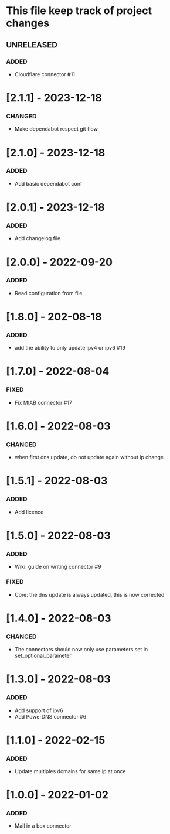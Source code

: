 # This file keep track of project changes

## UNRELEASED

### ADDED
- Cloudflare connector #11

# [2.1.1] - 2023-12-18
### CHANGED
- Make dependabot respect git flow

# [2.1.0] - 2023-12-18
### ADDED
- Add basic dependabot conf

# [2.0.1] - 2023-12-18
### ADDED
- Add changelog file 

# [2.0.0] - 2022-09-20
### ADDED
- Read configuration from file

# [1.8.0] - 202-08-18
### ADDED
- add the ability to only update ipv4 or ipv6 #19

# [1.7.0] - 2022-08-04
### FIXED
- Fix MIAB connector #17

# [1.6.0] - 2022-08-03
### CHANGED
- when first dns update, do not update again without ip change


# [1.5.1] - 2022-08-03
### ADDED
- Add licence

# [1.5.0] - 2022-08-03
### ADDED
- Wiki: guide on writing connector #9

### FIXED
- Core: the dns update is always updated, this is now corrected

# [1.4.0] - 2022-08-03
### CHANGED
- The connectors should now only use parameters set in set_optional_parameter

# [1.3.0] - 2022-08-03
### ADDED
- Add support of ipv6
- Add PowerDNS connector #6

# [1.1.0] - 2022-02-15
### ADDED
- Update multiples domains for same ip at once

# [1.0.0] - 2022-01-02
### ADDED
- Mail in a box connector
